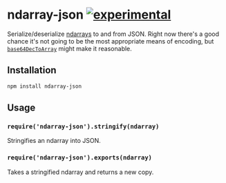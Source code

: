 # ndarray-json [![experimental](https://rawgithub.com/hughsk/stability-badges/master/dist/experimental.svg)](http://github.com/hughsk/stability-badges) #

Serialize/deserialize [ndarrays](http://github.com/mikolalysenko/ndarray) to
and from JSON. Right now there's a good chance it's not going to be the most
appropriate means of encoding, but
[`base64DecToArray`](https://developer.mozilla.org/en-US/docs/Web/JavaScript/Base64_encoding_and_decoding#Appendix.3A_Decode_a_Base64_string_to_Uint8Array_or_ArrayBuffer)
might make it reasonable.

## Installation ##

``` bash
npm install ndarray-json
```

## Usage ##

### `require('ndarray-json').stringify(ndarray)` ###

Stringifies an ndarray into JSON.

### `require('ndarray-json').exports(ndarray)` ###

Takes a stringified ndarray and returns a new copy.
